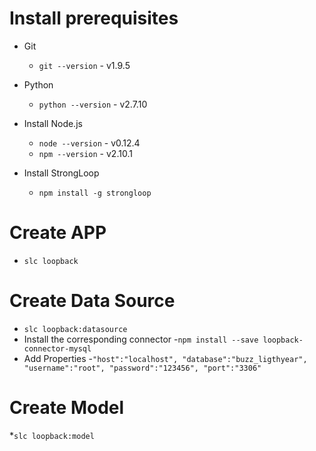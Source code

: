 # Install prerequisites
* Git
  - `git --version` - v1.9.5
* Python 
  - `python --version` - v2.7.10

* Install Node.js
  - `node --version` - v0.12.4
  - `npm --version` - v2.10.1

* Install StrongLoop
  - `npm install -g strongloop`

# Create APP
* `slc loopback`

# Create Data Source
* `slc loopback:datasource`
* Install the corresponding connector
    -`npm install --save loopback-connector-mysql`
* Add Properties 
    -`"host":"localhost",
      "database":"buzz_ligthyear",
      "username":"root",
      "password":"123456",
      "port":"3306"`

# Create Model
*`slc loopback:model`
